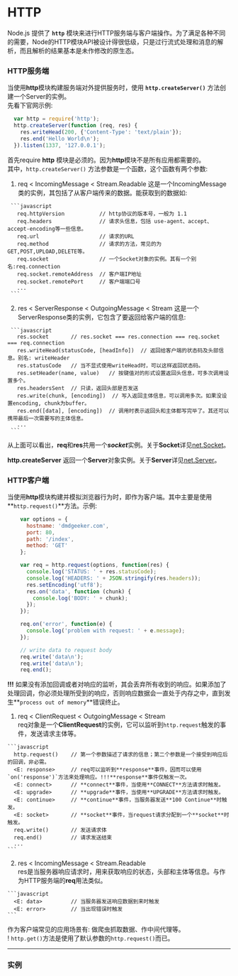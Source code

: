 # HTTP
Node.js 提供了 **`http`** 模块来进行HTTP服务端与客户端操作。为了满足各种不同的需要，Node的HTTP模块API被设计得很低级，只是过行流式处理和消息的解析，而且解析的结果基本是未作修改的原生态。

   

### HTTP服务端
当使用**http**模块构建服务端对外提供服务时，使用 **` http.createServer() `** 方法创建一个Server的实例。   
先看下官网示例:   
```javascript
  var http = require('http');
  http.createServer(function (req, res) {
    res.writeHead(200, {'Content-Type': 'text/plain'});
    res.end('Hello World\n');
  }).listen(1337, '127.0.0.1');
```   

首先require **http** 模块是必须的。因为**http**模块不是所有应用都需要的。   
其中，` http.createServer() ` 方法参数是一个函数，这个函数有两个参数:   
   
   1. req < IncomingMessage < Stream.Readable
     这是一个IncomingMessage类的实例，其包括了从客户端传来的数据。能获取到的数据如:   
        
     ```javascript
       req.httpVersion           // http协议的版本号，一般为 1.1
       req.headers               // 请求头信息，包括 use-agent、accept、accept-encoding等一些信息。
       req.url                   // 请求的URL
       req.method                // 请求的方法，常见的为GET,POST,UPLOAD,DELETE等。
       req.socket                // 一个Socket对象的实例。其有一个别名:req.connection
       req.socket.remoteAddress  // 客户端IP地址
       req.socket.remotePort     // 客户端端口号
       ...
     ```   
   2. res < ServerResponse < OutgoingMessage < Stream
     这是一个ServerResponse类的实例，它包含了要返回给客户端的信息:   
        
     ```javascript
       res.socket       // res.socket === res.connection === req.socket === req.connection
       res.writeHead(statusCode, [headInfo])  // 返回给客户端的状态码及头部信息。别名: writeHeader
       res.statusCode   // 当不显式使用writeHead时，可以这样返回状态码。
       res.setHeader(name, value)   // 按键值对的形式设置返回头信息，可多次调用设置多个。
       res.headersSent  // 只读，返回头部是否发送
       res.write(chunk, [encoding])  // 写入返回主体信息，可以调用多次。如果没设置encoding, chunk为buffer。
       res.end([data], [encoding])  // 调用时表示返回头和主体都写完毕了。其还可以携带最后一次需要写的主体信息。
       ...
     ```   
   
从上面可以看出，**req**和**res**共用一个***socket***实例。关于**Socket**详见[net.Socket](./net.md#socket)。
   
**http.createServer** 返回一个**Server**对象实例。关于**Server**详见[net.Server](./net.md#server)。
   

### HTTP客户端
当使用**http**模块构建并模拟浏览器行为时，即作为客户端。其中主要是使用**` http.request() `**方法。示例:   
```javascript
    var options = {
      hostname: 'dmdgeeker.com',
      port: 80,
      path: '/index',
      method: 'GET'
    };

    var req = http.request(options, function(res) {
      console.log('STATUS: ' + res.statusCode);
      console.log('HEADERS: ' + JSON.stringify(res.headers));
      res.setEncoding('utf8');
      res.on('data', function (chunk) {
        console.log('BODY: ' + chunk);
      });
    });

    req.on('error', function(e) {
      console.log('problem with request: ' + e.message);
    });

    // write data to request body
    req.write('data\n');
    req.write('data\n');
    req.end();
```   
**!!!** 如果没有添加回调或者对响应的监听，其会丢弃所有收到的响应。如果添加了处理回调，你必须处理所受到的响应，否则响应数据会一直处于内存之中，直到发生**` process out of memory `**错误终止。
   
  1. req < ClientRequest < OutgoingMessage < Stream   
    req对象是一个**ClientRequest**的实例，它可以监听到` http.request `触发的事件，发送请求主体等。   

    ```javascript
      http.request()    // 第一个参数描述了请求的信息；第二个参数是一个接受到响应后的回调，非必需。
      <E: response>     // req可以监听到**response**事件，因而可以使用`on('response')`方法来处理响应。!!!**response**事件仅触发一次。
      <E: connect>      // **connect**事件，当使用**CONNECT**方法请求时触发。
      <E: upgrade>      // **upgrade**事件，当使用**UPGRADE**方法请求时触发。
      <E: continue>     // **continue**事件，当服务器发送**100 Continue**时触发。
      <E: socket>       // **socket**事件，当request请求分配到一个**socket**时触发。
      req.write()       // 发送请求体
      req.end()         // 请求发送结束
      ...
    ```   
  2. res < IncomingMessage < Stream.Readable   
    res是当服务器响应请求时，用来获取响应的状态，头部和主体等信息。与作为HTTP服务端的**req**用法类似。   

    ```javascript
      <E: data>         // 当服务器发送响应数据到来时触发
      <E: error>        // 当出现错误时触发
    ```
   
作为客户端常见的应用场景有: 做爬虫抓取数据、作中间代理等。   
! ` http.get() `方法是使用了默认参数的` http.request() `而已。   
   
   
---
   
### 实例


